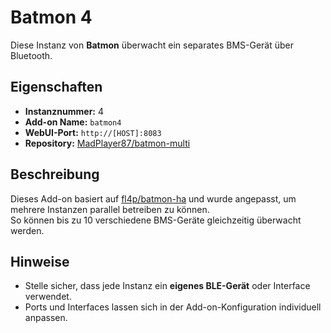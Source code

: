 # Batmon 4

Diese Instanz von **Batmon** überwacht ein separates BMS-Gerät über Bluetooth.

## Eigenschaften

- **Instanznummer:** 4
- **Add-on Name:** `batmon4`
- **WebUI-Port:** `http://[HOST]:8083`
- **Repository:** [MadPlayer87/batmon-multi](https://github.com/MadPlayer87/batmon-multi)

## Beschreibung

Dieses Add-on basiert auf [fl4p/batmon-ha](https://github.com/fl4p/batmon-ha) und wurde angepasst, um mehrere Instanzen parallel betreiben zu können.  
So können bis zu 10 verschiedene BMS-Geräte gleichzeitig überwacht werden.

## Hinweise

- Stelle sicher, dass jede Instanz ein **eigenes BLE-Gerät** oder Interface verwendet.
- Ports und Interfaces lassen sich in der Add-on-Konfiguration individuell anpassen.
